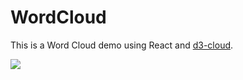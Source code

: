 # WordCloud

This is a Word Cloud demo using React and [d3-cloud](https://github.com/jasondavies/d3-cloud).

![](https://cdn.rawgit.com/ianwith/WordCloud/master/outcome.svg)